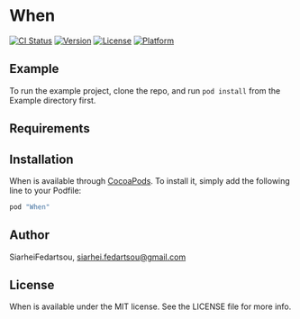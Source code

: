 # When

[![CI Status](http://img.shields.io/travis/SiarheiFedartsou/When.svg?style=flat)](https://travis-ci.org/SiarheiFedartsou/When)
[![Version](https://img.shields.io/cocoapods/v/When.svg?style=flat)](http://cocoapods.org/pods/When)
[![License](https://img.shields.io/cocoapods/l/When.svg?style=flat)](http://cocoapods.org/pods/When)
[![Platform](https://img.shields.io/cocoapods/p/When.svg?style=flat)](http://cocoapods.org/pods/When)

## Example

To run the example project, clone the repo, and run `pod install` from the Example directory first.

## Requirements

## Installation

When is available through [CocoaPods](http://cocoapods.org). To install
it, simply add the following line to your Podfile:

```ruby
pod "When"
```

## Author

SiarheiFedartsou, siarhei.fedartsou@gmail.com

## License

When is available under the MIT license. See the LICENSE file for more info.
